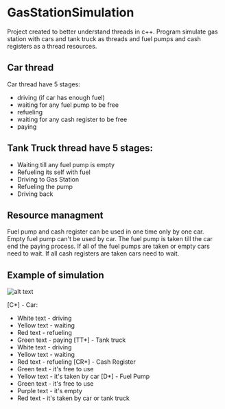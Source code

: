 # GasStationSimulation
Project created to better understand threads in c++. 
Program simulate gas station with cars and tank truck as threads and fuel pumps and cash registers as a thread resources.
## Car thread
Car thread have 5 stages:
* driving (if car has enough fuel)
* waiting for any fuel pump to be free
* refueling
* waiting for any cash register to be free
* paying
## Tank Truck thread have 5 stages:
* Waiting till any fuel pump is empty
* Refueling its self with fuel
* Driving to Gas Station
* Refueling the pump
* Driving back

## Resource managment
Fuel pump and cash register can be used in one time only by one car.
Empty fuel pump can't be used by car.
The fuel pump is taken till the car end the paying process.
If all of the fuel pumps are taken or empty cars need to wait.
If all cash registers are taken cars need to wait.

## Example of simulation
![alt text](img/example.png)

[C*] - Car:
* White text - driving
* Yellow text - waiting
* Red text - refueling
* Green text - paying
[TT*] - Tank truck
* White text - driving
* Yellow text - waiting
* Red text - refueling
[CR*] - Cash Register
* Green text - it's free to use
* Yellow text - it's taken by car
[D*] - Fuel Pump
* Green text - it's free to use
* Purple text - it's empty
* Red text - it's taken by car or tank truck
